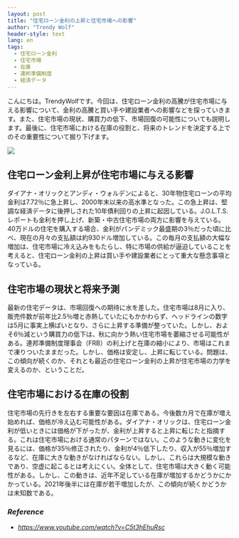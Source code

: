 ```yaml
---
layout: post
title: "住宅ローン金利の上昇と住宅市場への影響"
author: "Trendy Wolf"
header-style: text
lang: en
tags:
  - 住宅ローン金利
  - 住宅市場
  - 在庫
  - 連邦準備制度
  - 経済データ
---
```


こんにちは。TrendyWolfです。今回は、住宅ローン金利の高騰が住宅市場に与える影響について、金利の高騰と買い手や建設業者への影響などを探っていきます。また、住宅市場の現状、購買力の低下、市場回復の可能性についても説明します。最後に、住宅市場における在庫の役割と、将来のトレンドを決定する上でのその重要性について掘り下げます。

<img
    src="https://i.ytimg.com/vi/C5t3hEhuRsc/hqdefault.jpg"
/>


## 住宅ローン金利上昇が住宅市場に与える影響
ダイアナ・オリックとアンディ・ウォルデンによると、30年物住宅ローンの平均金利は7.72％に急上昇し、2000年末以来の高水準となった。この急上昇は、堅調な経済データに後押しされた10年債利回りの上昇に起因している。J.O.L.T.S.レポートも金利を押し上げ、新築・中古住宅市場の両方に影響を与えている。40万ドルの住宅を購入する場合、金利がパンデミック最盛期の3％だった頃に比べ、現在の月々の支払額は約930ドル増加している。この毎月の支払額の大幅な増加は、住宅市場に冷え込みをもたらし、特に市場の供給が逼迫していることを考えると、住宅ローン金利の上昇は買い手や建設業者にとって重大な懸念事項となっている。

## 住宅市場の現状と将来予測
最新の住宅データは、市場回復への期待に水を差した。住宅市場は8月に入り、販売件数が前年比2.5％増と赤熱していたにもかかわらず、ヘッドラインの数字は5月に事実上横ばいとなり、さらに上昇する準備が整っていた。しかし、およそ6％減という購買力の低下は、秋に向かう熱い住宅市場を萎縮させる可能性がある。連邦準備制度理事会（FRB）の利上げと在庫の縮小により、市場はこれまで凍りついたままだった。しかし、価格は安定し、上昇に転じている。問題は、この傾向が続くのか、それとも最近の住宅ローン金利の上昇が住宅市場の力学を変えるのか、ということだ。

## 住宅市場における在庫の役割
住宅市場の先行きを左右する重要な要因は在庫である。今後数カ月で在庫が増え始めれば、価格が冷え込む可能性がある。ダイアナ・オリックは、住宅ローン金利が低いときには価格が下がったが、金利が上昇すると上昇に転じたと指摘する。これは住宅市場における通常のパターンではない。このような動きに変化を見るには、価格が35％修正されたり、金利が4％低下したり、収入が55％増加するなど、在庫に大きな動きがなければならない。しかし、これらは大規模な動きであり、空虚に起こるとは考えにくい。全体として、住宅市場は大きく動く可能性がある。しかし、この動きは、近年不足している在庫が増加するかどうかにかかっている。2021年後半には在庫が若干増加したが、この傾向が続くかどうかは未知数である。


### _Reference_
- _https://www.youtube.com/watch?v=C5t3hEhuRsc_

